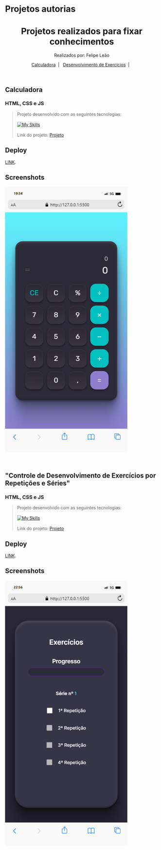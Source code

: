   # Projetos autorias

  <h1 align="center"> Projetos realizados para fixar conhecimentos </h1>
  <p align="center">
  Realizados por: Felipe Leão
  </p>

  <p align="center">
    <a href="#-Calculadora">Calculadora</a>&nbsp;&nbsp;|&nbsp;&nbsp;
    <a href="#- Desenvolvimento de Exercícios"> Desenvolvimento de Exercícios</a>&nbsp;&nbsp;|&nbsp;&nbsp;
    
  </p>

 
  <br>
   


  ## Calculadora  
  ### HTML, CSS e JS

  > Projeto desenvolvido com as seguintes tecnologias:
  <br><br>[![My Skills](https://skillicons.dev/icons?i=js,html,css)](https://skillicons.dev)<br><br>
  > Link do projeto:
  > [Projeto](https://github.com/felipepleao/practical-PersonalProjects/tree/main/01-calculadora)

  ## Deploy

  [LINK](https://felipepleao.github.io/practical-PersonalProjects/01-calculadora/).

  ## Screenshots

  ![App Screenshot](assets/calculadora.png)

  <br>

  ## "Controle de Desenvolvimento de Exercícios por Repetições e Séries" 
  ### HTML, CSS e JS

  > Projeto desenvolvido com as seguintes tecnologias:
  <br><br>[![My Skills](https://skillicons.dev/icons?i=js,html,css)](https://skillicons.dev)<br><br>
  > Link do projeto:
  > [Projeto](https://github.com/felipepleao/practical-PersonalProjects/tree/main/02-serieExercicios)

  ## Deploy

  [LINK](https://felipepleao.github.io/practical-PersonalProjects/02-serieExercicios/).

  ## Screenshots

  ![App Screenshot](assets/serieExercicios.png)

  <br>

